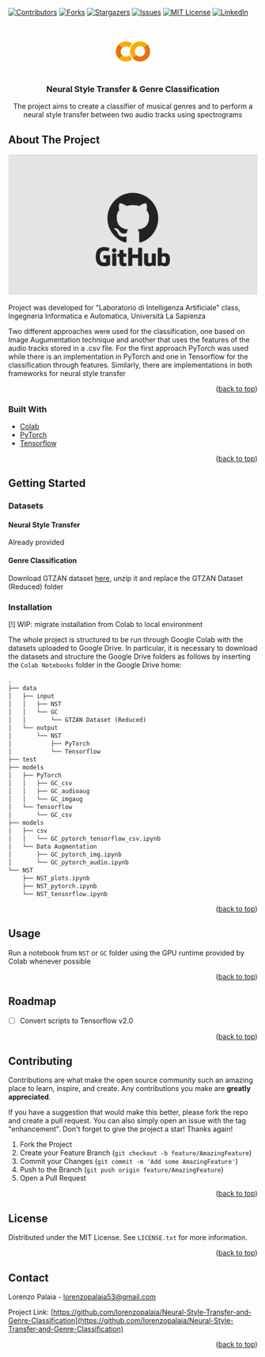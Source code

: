 <a name="readme-top"></a>
<!-- PROJECT SHIELDS -->
<!--
*** I'm using markdown "reference style" links for readability.
*** Reference links are enclosed in brackets [ ] instead of parentheses ( ).
*** See the bottom of this document for the declaration of the reference variables
*** for contributors-url, forks-url, etc. This is an optional, concise syntax you may use.
*** https://www.markdownguide.org/basic-syntax/#reference-style-links
-->
[![Contributors][contributors-shield]][contributors-url]
[![Forks][forks-shield]][forks-url]
[![Stargazers][stars-shield]][stars-url]
[![Issues][issues-shield]][issues-url]
[![MIT License][license-shield]][license-url]
[![LinkedIn][linkedin-shield]][linkedin-url]



<!-- PROJECT LOGO -->
<br />
<div align="center">
  <a href="https://github.com/lorenzopalaia/Neural-Style-Transfer-and-Genre-Classification">
    <img src="repo_assets/logo.png" alt="Logo" width="80" height="80">
  </a>

<h3 align="center">Neural Style Transfer & Genre Classification</h3>

  <p align="center">
    The project aims to create a classifier of musical genres and to perform a neural style transfer between two audio tracks using spectrograms
    <br />
  </p>
</div>



<!-- TABLE OF CONTENTS -->
<!--
<details>
  <summary>Table of Contents</summary>
  <ol>
    <li>
      <a href="#about-the-project">About The Project</a>
      <ul>
        <li><a href="#built-with">Built With</a></li>
      </ul>
    </li>
    <li>
      <a href="#getting-started">Getting Started</a>
      <ul>
        <li><a href="#prerequisites">Prerequisites</a></li>
        <li><a href="#installation">Installation</a></li>
      </ul>
    </li>
    <li><a href="#usage">Usage</a></li>
    <li><a href="#roadmap">Roadmap</a></li>
    <li><a href="#contributing">Contributing</a></li>
    <li><a href="#license">License</a></li>
    <li><a href="#contact">Contact</a></li>
    <li><a href="#acknowledgments">Acknowledgments</a></li>
  </ol>
</details>
-->


<!-- ABOUT THE PROJECT -->
## About The Project

[![Product Name Preview][product-preview]](https://example.com)

Project was developed for "Laboratorio di Intelligenza Artificiale" class, Ingegneria Informatica e Automatica, Università La Sapienza

Two different approaches were used for the classification, one based on Image Augumentation technique and another that uses the features of the audio tracks stored in a .csv file. For the first approach PyTorch was used while there is an implementation in PyTorch and one in Tensorflow for the classification through features. Similarly, there are implementations in both frameworks for neural style transfer

<p align="right">(<a href="#readme-top">back to top</a>)</p>



### Built With

* [Colab](https://colab.research.google.com/)
* [PyTorch](https://pytorch.org/)
* [Tensorflow](https://www.tensorflow.org/)

<p align="right">(<a href="#readme-top">back to top</a>)</p>



<!-- GETTING STARTED -->
## Getting Started

### Datasets

#### Neural Style Transfer

Already provided

#### Genre Classification

Download GTZAN dataset [here](https://www.kaggle.com/datasets/andradaolteanu/gtzan-dataset-music-genre-classification), unzip it and replace the GTZAN Dataset (Reduced) folder

### Installation

[!] WIP: migrate installation from Colab to local environment

The whole project is structured to be run through Google Colab with the datasets uploaded to Google Drive. In particular, it is necessary to download the datasets and structure the Google Drive folders as follows by inserting the `Colab Notebooks` folder in the Google Drive home:

```
.
├── data
│   ├── input
│   │   ├── NST
│   │   └── GC
│   │       └── GTZAN Dataset (Reduced)
│   └── output
│       └── NST
│           ├── PyTorch
│           └── Tensorflow
├── test
├── models
│   ├── PyTorch
│   │   ├── GC_csv
│   │   ├── GC_audioaug
│   │   └── GC_imgaug
│   └── Tensorflow
│       └── GC_csv
├── models
│   ├── csv
│   │   └── GC_pytorch_tensorflow_csv.ipynb
│   └── Data Augmentation
│       ├── GC_pytorch_img.ipynb
│       └── GC_pytorch_audio.ipynb
└── NST
    ├── NST_plots.ipynb
    ├── NST_pytorch.ipynb
    └── NST_tensorflow.ipynb
```

<p align="right">(<a href="#readme-top">back to top</a>)</p>



<!-- USAGE EXAMPLES -->
## Usage

Run a notebook from `NST` or `GC` folder using the GPU runtime provided by Colab whenever possible

<p align="right">(<a href="#readme-top">back to top</a>)</p>



<!-- ROADMAP -->
## Roadmap

- [ ] Convert scripts to Tensorflow v2.0

<p align="right">(<a href="#readme-top">back to top</a>)</p>



<!-- CONTRIBUTING -->
## Contributing

Contributions are what make the open source community such an amazing place to learn, inspire, and create. Any contributions you make are **greatly appreciated**.

If you have a suggestion that would make this better, please fork the repo and create a pull request. You can also simply open an issue with the tag "enhancement".
Don't forget to give the project a star! Thanks again!

1. Fork the Project
2. Create your Feature Branch (`git checkout -b feature/AmazingFeature`)
3. Commit your Changes (`git commit -m 'Add some AmazingFeature'`)
4. Push to the Branch (`git push origin feature/AmazingFeature`)
5. Open a Pull Request

<p align="right">(<a href="#readme-top">back to top</a>)</p>



<!-- LICENSE -->
## License

Distributed under the MIT License. See `LICENSE.txt` for more information.

<p align="right">(<a href="#readme-top">back to top</a>)</p>



<!-- CONTACT -->
## Contact

Lorenzo Palaia - lorenzopalaia53@gmail.com

Project Link: [https://github.com/lorenzopalaia/Neural-Style-Transfer-and-Genre-Classification](https://github.com/lorenzopalaia/Neural-Style-Transfer-and-Genre-Classification)

<p align="right">(<a href="#readme-top">back to top</a>)</p>



<!-- MARKDOWN LINKS & IMAGES -->
<!-- https://www.markdownguide.org/basic-syntax/#reference-style-links -->
[contributors-shield]: https://img.shields.io/github/contributors/lorenzopalaia/Neural-Style-Transfer-and-Genre-Classification.svg?style=for-the-badge
[contributors-url]: https://github.com/lorenzopalaia/Neural-Style-Transfer-and-Genre-Classification/graphs/contributors
[forks-shield]: https://img.shields.io/github/forks/lorenzopalaia/Neural-Style-Transfer-and-Genre-Classification.svg?style=for-the-badge
[forks-url]: https://github.com/lorenzopalaia/Neural-Style-Transfer-and-Genre-Classification/network/members
[stars-shield]: https://img.shields.io/github/stars/lorenzopalaia/Neural-Style-Transfer-and-Genre-Classification.svg?style=for-the-badge
[stars-url]: https://github.com/lorenzopalaia/Neural-Style-Transfer-and-Genre-Classification/stargazers
[issues-shield]: https://img.shields.io/github/issues/lorenzopalaia/Neural-Style-Transfer-and-Genre-Classification.svg?style=for-the-badge
[issues-url]: https://github.com/lorenzopalaia/Neural-Style-Transfer-and-Genre-Classification/issues
[license-shield]: https://img.shields.io/github/license/lorenzopalaia/Neural-Style-Transfer-and-Genre-Classification.svg?style=for-the-badge
[license-url]: https://github.com/lorenzopalaia/Neural-Style-Transfer-and-Genre-Classification/blob/master/LICENSE.txt
[linkedin-shield]: https://img.shields.io/badge/-LinkedIn-black.svg?style=for-the-badge&logo=linkedin&colorB=555
[linkedin-url]: https://linkedin.com/in/lorenzopalaia
[product-preview]: repo_assets/preview.png
[Next.js]: https://img.shields.io/badge/next.js-000000?style=for-the-badge&logo=nextdotjs&logoColor=white
[Next-url]: https://nextjs.org/
[React.js]: https://img.shields.io/badge/React-20232A?style=for-the-badge&logo=react&logoColor=61DAFB
[React-url]: https://reactjs.org/
[Vue.js]: https://img.shields.io/badge/Vue.js-35495E?style=for-the-badge&logo=vuedotjs&logoColor=4FC08D
[Vue-url]: https://vuejs.org/
[Angular.io]: https://img.shields.io/badge/Angular-DD0031?style=for-the-badge&logo=angular&logoColor=white
[Angular-url]: https://angular.io/
[Svelte.dev]: https://img.shields.io/badge/Svelte-4A4A55?style=for-the-badge&logo=svelte&logoColor=FF3E00
[Svelte-url]: https://svelte.dev/
[Laravel.com]: https://img.shields.io/badge/Laravel-FF2D20?style=for-the-badge&logo=laravel&logoColor=white
[Laravel-url]: https://laravel.com
[Bootstrap.com]: https://img.shields.io/badge/Bootstrap-563D7C?style=for-the-badge&logo=bootstrap&logoColor=white
[Bootstrap-url]: https://getbootstrap.com
[JQuery.com]: https://img.shields.io/badge/jQuery-0769AD?style=for-the-badge&logo=jquery&logoColor=white
[JQuery-url]: https://jquery.com 